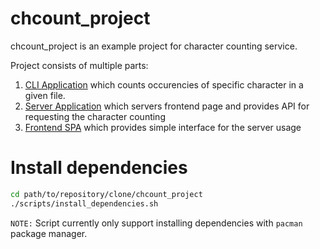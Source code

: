 # chcount_project

chcount_project is an example project for character counting service.

Project consists of multiple parts:

1. [CLI Application](./cli/) which counts occurencies of specific character in a given file.
2. [Server Application](./backend/) which servers frontend page and provides API for requesting the character counting
3. [Frontend SPA](./frontend/) which provides simple interface for the server usage

# Install dependencies

```bash
cd path/to/repository/clone/chcount_project
./scripts/install_dependencies.sh
```

`NOTE:` Script currently only support installing dependencies with `pacman` package manager.
